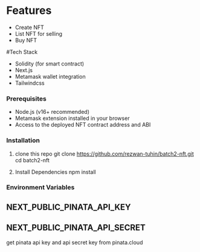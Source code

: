 ﻿# Features
- Create NFT
- List NFT for selling
- Buy NFT


 #Tech Stack
 - Solidity (for smart contract)
 - Next.js
 - Metamask wallet integration
 - Tailwindcss

 ### Prerequisites
 
- Node.js (v16+ recommended)
- Metamask extension installed in your browser
- Access to the deployed NFT contract address and ABI

### Installation
1. clone this repo
   git clone https://github.com/rezwan-tuhin/batch2-nft.git
   cd batch2-nft
   
2. Install Dependencies
   npm install

### Environment Variables

 NEXT_PUBLIC_PINATA_API_KEY
- 
 NEXT_PUBLIC_PINATA_API_SECRET
- 

get pinata api key and api secret key from pinata.cloud


   
 
